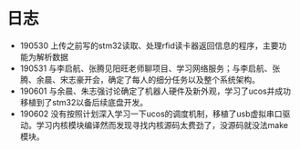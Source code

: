 # 日志
+ 190530 上传之前写的stm32读取、处理rfid读卡器返回信息的程序，主要功能为解析数据
+ 190531 与李启航、张腾见阳旺老师聊项目、学习网络服务；与李启航、张腾、余晨、宋志豪开会，确定了每人的细分任务以及整个系统架构。
+ 190601 与余晨、朱志强讨论确定了机器人硬件及新外观，学习了ucos并成功移植到了stm32以备后续底盘开发。
+ 190602 没有按照计划深入学习一下ucos的调度机制，移植了usb虚拟串口驱动。学习内核模块编译然而发现寻找内核源码太费劲了，没源码就没法make模块。
